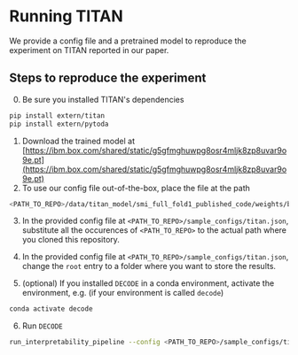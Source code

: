# Running TITAN

We provide a config file and a pretrained model to reproduce 
the experiment on TITAN reported in our paper. 

## Steps to reproduce the experiment

0. Be sure you installed TITAN's dependencies

```bash
pip install extern/titan
pip install extern/pytoda
```

1. Download the trained model at [https://ibm.box.com/shared/static/g5gfmghuwpg8osr4mljk8zp8uvar9o9e.pt](https://ibm.box.com/shared/static/g5gfmghuwpg8osr4mljk8zp8uvar9o9e.pt)
2. To use our config file out-of-the-box, place the file at the path
```bash
<PATH_TO_REPO>/data/titan_model/smi_full_fold1_published_code/weights/best_ROC-AUC_bimodal_mca.pt
```
3. In the provided config file at `<PATH_TO_REPO>/sample_configs/titan.json`, 
   substitute all the occurences of `<PATH_TO_REPO>` to the actual path where you cloned this repository.
   
4. In the provided config file at `<PATH_TO_REPO>/sample_configs/titan.json`, change the `root` entry to a folder where you want to store the results.

5. (optional) If you installed `DECODE` in a conda environment, activate the environment, e.g.
   (if your environment is called `decode`)
   
```bash
conda activate decode
```

6. Run `DECODE`

```bash
run_interpretability_pipeline --config <PATH_TO_REPO>/sample_configs/titan.json --user_directory <PATH_TO_REPO>/example/titan
```

